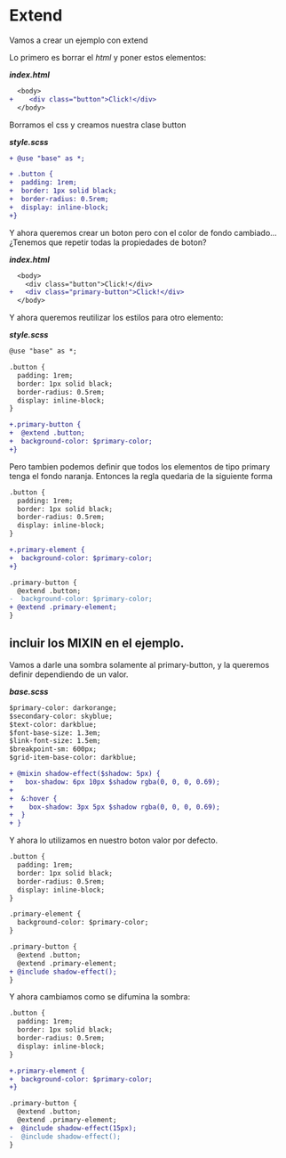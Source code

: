 # Extend

Vamos a crear un ejemplo con extend

Lo primero es borrar el _html_ y poner estos elementos:

***index.html***

```diff
  <body>
+    <div class="button">Click!</div>
  </body>
```

Borramos el css y creamos nuestra clase button

***style.scss***

```diff
+ @use "base" as *;

+ .button {
+  padding: 1rem;
+  border: 1px solid black;
+  border-radius: 0.5rem;
+  display: inline-block;
+}
```

Y ahora queremos crear un boton pero con el color de fondo cambiado...¿Tenemos que repetir todas la propiedades de boton?

***index.html***

```diff
  <body>
    <div class="button">Click!</div>
+   <div class="primary-button">Click!</div>
  </body>
```

Y ahora queremos reutilizar los estilos para otro elemento:

***style.scss***

```diff
@use "base" as *;

.button {
  padding: 1rem;
  border: 1px solid black;
  border-radius: 0.5rem;
  display: inline-block;
}

+.primary-button {
+  @extend .button;
+  background-color: $primary-color;
+}
```

Pero tambien podemos definir que todos los elementos de tipo primary tenga el fondo naranja. Entonces la regla quedaria de la siguiente forma

```diff
.button {
  padding: 1rem;
  border: 1px solid black;
  border-radius: 0.5rem;
  display: inline-block;
}

+.primary-element {
+  background-color: $primary-color;
+}

.primary-button {
  @extend .button;
-  background-color: $primary-color;
+ @extend .primary-element;
}
```


## incluir los MIXIN en el ejemplo.

Vamos a darle una sombra solamente al primary-button, y la queremos definir dependiendo de un valor.

***base.scss***

```diff
$primary-color: darkorange;
$secondary-color: skyblue;
$text-color: darkblue;
$font-base-size: 1.3em;
$link-font-size: 1.5em;
$breakpoint-sm: 600px;
$grid-item-base-color: darkblue;

+ @mixin shadow-effect($shadow: 5px) {
+   box-shadow: 6px 10px $shadow rgba(0, 0, 0, 0.69);
+
+  &:hover {
+    box-shadow: 3px 5px $shadow rgba(0, 0, 0, 0.69);
+  }
+ }
```
Y ahora lo utilizamos en nuestro boton valor por defecto.

```diff
.button {
  padding: 1rem;
  border: 1px solid black;
  border-radius: 0.5rem;
  display: inline-block;
}

.primary-element {
  background-color: $primary-color;
}

.primary-button {
  @extend .button;
  @extend .primary-element;
+ @include shadow-effect();
}
```

Y ahora cambiamos como se difumina la sombra:

```diff
.button {
  padding: 1rem;
  border: 1px solid black;
  border-radius: 0.5rem;
  display: inline-block;
}

+.primary-element {
+  background-color: $primary-color;
+}

.primary-button {
  @extend .button;
  @extend .primary-element;
+  @include shadow-effect(15px);
-  @include shadow-effect();
}
```